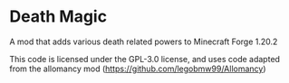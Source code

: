 # Death Magic
A mod that adds various death related powers to Minecraft Forge 1.20.2

This code is licensed under the GPL-3.0 license, and uses code adapted from the allomancy mod (https://github.com/legobmw99/Allomancy)